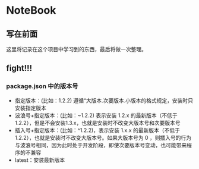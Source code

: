 # NoteBook

## 写在前面

这里将记录在这个项目中学习到的东西，最后将做一次整理。

## fight!!!

### package.json 中的版本号

-   指定版本：(比如：1.2.2) 遵循“大版本.次要版本.小版本的格式规定，安装时只安装指定版本
-   波浪号+指定版本：(比如：~1.2.2) 表示安装 1.2.x 的最新版本（不低于1.2.2），但是不会安装1.3.x，也就是安装时不改变大版本号和次要版本号
-   插入号+指定版本：(比如：^1.2.2)，表示安装 1.x.x 的最新版本（不低于1.2.2），也就是安装时不改变大版本号。如果大版本号为 0 ，则插入号的行为与波浪号相同，因为此时处于开发阶段，即使次要版本号变动，也可能带来程序的不兼容
-   latest：安装最新版本
